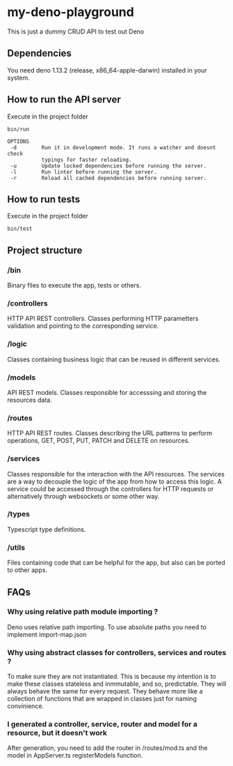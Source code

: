 # my-deno-playground

This is just a dummy CRUD API to test out Deno

## Dependencies

You need deno 1.13.2 (release, x86_64-apple-darwin) installed in your system.

## How to run the API server

Execute in the project folder

```
bin/run
```

```
OPTIONS
 -d        Run it in development mode. It runs a watcher and doesnt check 
           typings for faster reloading.
 -u        Update locked dependencies before running the server.
 -l        Run linter before running the server.
 -r        Reload all cached dependencies before running server.
```

## How to run tests

Execute in the project folder

```
bin/test
```

## Project structure

### /bin

Binary files to execute the app, tests or others.

### /controllers

HTTP API REST controllers. Classes performing HTTP parametters validation and
pointing to the corresponding service.

### /logic

Classes containing business logic that can be reused in different services.

### /models

API REST models. Classes responsible for accesssing and storing the resources data.

### /routes

HTTP API REST routes. Classes describing the URL patterns to perform operations, 
GET, POST, PUT, PATCH and DELETE on resources.

### /services

Classes responsible for the interaction with the API resources. The services are
a way to decouple the logic of the app from how to access this logic. A service
could be accessed through the controllers for HTTP requests or alternatively 
through websockets or some other way.

### /types

Typescript type definitions.

### /utils

Files containing code that can be helpful for the app, but also can be ported 
to other apps.

## FAQs

### Why using relative path module importing ?

Deno uses relative path importing. To use absolute paths you need to implement
import-map.json

### Why using abstract classes for controllers, services and routes ?

To make sure they are not instantiated. This is because my intention is to make
these classes stateless and inmmutable, and so, predictable. They will always 
behave the same for every request. They behave more like a collection of functions 
that are wrapped in classes just for naming convinience. 

### I generated a controller, service, router and model for a resource, but it doesn't work

After generation, you need to add the router in /routes/mod.ts and the model
in AppServer.ts registerModels function.
